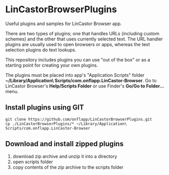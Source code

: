 # LinCastorBrowserPlugins

Useful plugins and samples for LinCastor Browser app.

There are two types of plugins; one that handles URLs (including custom schemes) and the other that uses currently selected text.
The URL handler plugins are usually used to open browsers or apps, whereas the text selection plugins do text lookups.

This repository includes plugins you can use "out of the box" or as a starting point for creating your own plugins.

The plugins must be placed into app's "Application Scripts" folder **~/Library/Application\ Scripts/com.onflapp.LinCastor-Browser**. Go to LinCastor Browser's **Help/Scripts Folder** or use Finder's **Go/Go to Folder...** menu.

## Install plugins using GIT
```
git clone https://github.com/onflapp/LinCastorBrowserPlugins.git
cp ./LinCastorBrowserPlugins/* ~/Library/Application\ Scripts/com.onflapp.LinCastor-Browser
```

## Download and install zipped plugins

1. download zip archive and unzip it into a directory
2. open scripts folder
3. copy contents of the zip archive to the scripts folder
